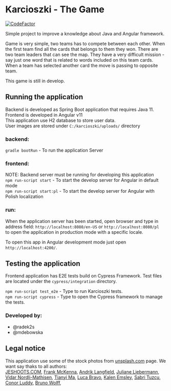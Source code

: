 # Karcioszki - The Game

[![CodeFactor](https://www.codefactor.io/repository/github/radek2s/karcioszkigame/badge/master)](https://www.codefactor.io/repository/github/radek2s/karcioszkigame/overview/master)

Simple project to improve a knowledge about Java and Angular framework.

Game is very simple, two teams has to compete between each other. When the first team 
find all the cards that belongs to them they won. There are two team leaders that can see
the map. They have a very difficult mission - say just one word that is related to words 
included on this team cards. When a team has selected another card the move is passing to opposite team.

This game is still in develop.

## Running the application
Backend is developed as Spring Boot application that requires Java 11.\
Frontend is developed in Angular v11\
This application use H2 database to store user data.\
User images are stored under ``C:/karcioszki/uploads/`` directory


### backend:
``gradle bootRun`` - To run the application Server
### frontend:
NOTE: Backend server must be running for developing this application\
``npm run-script start`` - To start the develop server for Angular in default mode\
``npm run-script start:pl`` - To start the develop server for Angular with Polish localization

### run:
When the application server has been started, open browser and type in address field:
``http://localhost:8080/en-US`` or ``http://localhost:8080/pl`` \
to open the application in production mode with a specific locale.

To open this app in Angular development mode just open ``http://localhost:4200/``. 

## Testing the application
Frontend application has E2E tests build on Cypress Framework. Test files are located under the ```cypress/integration``` directory.

```npm run-script test_e2e``` - Type to run Karcioszki tests.  
```npm run-script cypress``` - Type to open the Cypress framework to manage the tests.

### Developed by:

- @radek2s
- @mdebowska

## Legal notice
This application use some of the stock photos from [unsplash.com](https://unsplash.com/) page. We want say thaks to all authors:  
[JESHOOTS.COM](https://unsplash.com/@jeshoots), 
[Frank McKenna](https://unsplash.com/@frankiefoto?utm_source=unsplash&amp;utm_medium=referral&amp;utm_content=creditCopyText),
[Andrik Langfield](https://unsplash.com/@andriklangfield?utm_source=unsplash&amp;utm_medium=referral&amp;utm_content=creditCopyText),
[Juliane Liebermann](https://unsplash.com/@jule_42?utm_source=unsplash&amp;utm_medium=referral&amp;utm_content=creditCopyText),
[Vidar Nordli-Mathisen](https://unsplash.com/@vidarnm?utm_source=unsplash&amp;utm_medium=referral&amp;utm_content=creditCopyText),
[Tianyi Ma](https://unsplash.com/@tma?utm_source=unsplash&amp;utm_medium=referral&amp;utm_content=creditCopyText),
[Luca Bravo](https://unsplash.com/@lucabravo?utm_source=unsplash&amp;utm_medium=referral&amp;utm_content=creditCopyText),
[Kalen Emsley](https://unsplash.com/@kalenemsley?utm_source=unsplash&amp;utm_medium=referral&amp;utm_content=creditCopyText),
[Sabri Tuzcu](https://unsplash.com/@sabrituzcu?utm_source=unsplash&amp;utm_medium=referral&amp;utm_content=creditCopyText),
[Conor Luddy](https://unsplash.com/@opticonor?utm_source=unsplash&amp;utm_medium=referral&amp;utm_content=creditCopyText),
[Bruno Wolff](https://unsplash.com/@d0cz?utm_source=unsplash&amp;utm_medium=referral&amp;utm_content=creditCopyText),